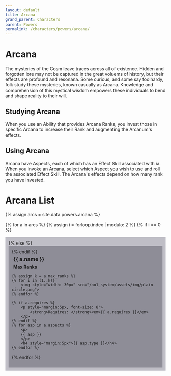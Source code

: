 ```yaml
---
layout: default
title: Arcana
grand_parent: Characters
parent: Powers
permalink: /characters/powers/arcana/
---
```


# Arcana

The mysteries of the Cosm leave traces across all of existence.  Hidden and forgotten lore may not be captured in the great voluems of history, but their effects are profound and resonana.
Some curious, and some say foolhardy, folk study these mysteries, known casually as Arcana.  Knowledge and comprehension of this mystical wisdom empowers these individuals to bend and shape reality to their will.

## Studying Arcana
When you use an Ability that provides Arcana Ranks, you invest those in specific Arcana to increase their Rank and augmenting the Arcanum's effects.

## Using Arcana
Arcana have Aspects, each of which has an Effect Skill associated with ia.  When you invoke an Arcana, select which Aspect you wish to use and roll the associated Effect Skill.
The Arcana's effects depend on how many rank you have invested.


# Arcana List

{% assign arcs = site.data.powers.arcana %}

{% for a in arcs %}
    {% assign i = forloop.index | modulo: 2 %}
    {% if i == 0 %}
        <div style="background-color: #37344f50; padding: 10px">
    {% else %}
        <div style="background-color: #23213050; padding: 10px">
    {% endif %}
    <h3 style="margin:5px">{{ a.name }}</h3>
    <h4 style="margin:5px">Max Ranks</h4>

    {% assign k = a.max_ranks %}
    {% for i in (1..k)}
        <img style="width: 30px" src="/no1_system/assets/img/plain-circle.png">
    {% endfor %}

    {% if a.requires %}
        <p style="margin:5px, font-size: 8">
            <strong>Requires: </strong><em>{{ a.requires }}</em>
        </p>
    {% endif %}
    {% for asp in a.aspects %}
        <p>
        {{ asp }}
        </p>
        <h4 style="margin:5px">{{ asp.type }}</h4>
    {% endfor %}
{% endfor %}